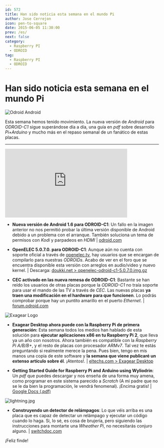 ```yaml
---
id: 572
title: Han sido noticia esta semana en el mundo Pi
author: Jose Cerrejon
icon: pen-to-square
date: 2015-06-05 11:30:00
prev: /es/
next: false
category:
  - Raspberry PI
  - ODROID
tag:
  - Raspberry PI
  - ODROID
---
```


# Han sido noticia esta semana en el mundo Pi

![Odroid Android](/images/ODROID_C1_Android.jpg)

Esta semana hemos tenido movimiento. La nueva versión de *Android* para *ODROID-C1* sigue superándose día a día, una guía en *pdf* sobre desarrollo *Pi+Arduino* y mucho más en el repaso semanal de un fanático de estas placas.

- - -
<iframe width="400" height="225" src="https://www.youtube.com/embed/f_zp42fQ-dQ?rel=0&amp;controls=0" frameborder="0" allowfullscreen></iframe>

* **Nueva versión de Android 1.6 para ODROID-C1**: Un fallo en la imagen anterior no nos permitió probar la última versión disponible de Android debido a un problema con el arranque. También soluciona un tema de permisos con *Kodi* y parpadeos en *HDMI* | [odroid.com](http://odroid.com/dokuwiki/doku.php?id=en:c1_android_release_note_v1.6)

* **OpenELEC 5.0.7.0. para ODROID-C1**: Aunque aún no cuenta con soporte oficial a través de [openelec.tv](http://openelec.tv), hay usuarios que se encargan de compilarlo para nuestras *ODROIDs*. Acabo de ver en el foro que se encuentra disponible esta versión con arreglos en audio/video y nuevo kernel. | Descarga: [doukki.net > openelec-odroid-c1-5.0.7.0.img.gz](https://doukki.net/lib/exe/fetch.php?media=hard:arm:odroid:openelec-odroid-c1-5.0.7.0.img.gz)

* **CEC activado en las nueva remesa de ODROID-C1**: Bastante se han reído los usuarios de otras placas porque la *ODROID-C1* no traía soporte para usar el mando de las TV a través de *CEC*. Las nuevas placas **ya traen una modificación en el hardware para que funcionen**. Lo podrás comprobar porque hay un puntito amarillo en el puerto *Ethernet*. | [forum.odroid.com](http://forum.odroid.com/viewtopic.php?f=111&t=13053)

![Exagear Logo](http://eltechs.com/wp-content/uploads/2014/08/ExaGear_Desktop_tr.png)

* **Exagear Desktop ahora puede con la Raspberry Pi de primera generación:** Esta semana todos los medios han hablado de esta solución para **ejecutar aplicaciones x86 en tu Raspberry Pi 2**, que lleva ya un año con nosotros. Ahora también es compatible con la *Raspberry Pi A/B/B+*, y el resto de placas con procesador *ARMv7*. Tal vez te estás preguntando si realmente merece la pena. Pues bien, tengo en mis manos una copia de este software y **la semana que viene publicaré un extenso artículo sobre él**. ¡Atentos!. | [eltechs.com > Exagear Desktop](http://eltechs.com/product/exagear-desktop/)

* **Getting Started Guide for Raspberry Pi and Arduino using Wyliodrin**: Un *pdf* que puedes descargar y nos enseña de una forma muy amena, como programar en este sistema parecido a *Scratch* (A mi padre que no se le da bien la programación, le vendrá fenomenal). ¡Encima gratis! | [Google Docs (.pdf)](https://docs.google.com/file/d/0BxxS7eyqV-wFbEdHeEtOVHA2aVU/edit)

![lightning.jpg](/images/2015/06/lightning.jpg)

* **Construyendo un detector de relámpagos**: Lo que véis arriba es una placa que es capaz de detectar un relámpago y ejecutar un código cuando lo haga. Si, lo sé, es cosa de brujería, pero siguiendo las instrucciones para montarte una *Wheather Pi*, no necesitarás conjuro alguno. | [switchdoc.com](http://www.switchdoc.com/2015/06/building-the-lightning-detector-new-weather-instructable-published/)

¡Feliz finde!